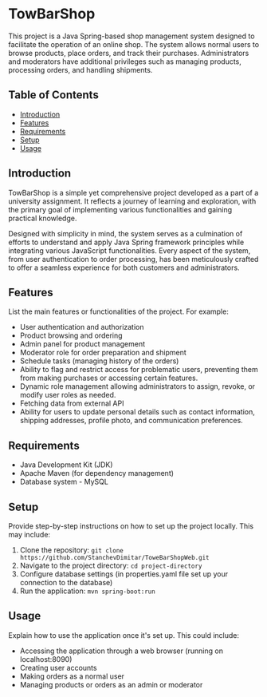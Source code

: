 # TowBarShop

This project is a Java Spring-based shop management system designed to facilitate the operation of an online shop. The system allows normal users to browse products, place orders, and track their purchases. Administrators and moderators have additional privileges such as managing products, processing orders, and handling shipments. 

## Table of Contents

- [Introduction](#introduction)
- [Features](#features)
- [Requirements](#requirements)
- [Setup](#setup)
- [Usage](#usage)

## Introduction

TowBarShop is a simple yet comprehensive project developed as a part of a university assignment. It reflects a journey of learning and exploration, with the primary goal of implementing various functionalities and gaining practical knowledge.

Designed with simplicity in mind, the system serves as a culmination of efforts to understand and apply Java Spring framework principles while integrating various JavaScript functionalities. Every aspect of the system, from user authentication to order processing, has been meticulously crafted to offer a seamless experience for both customers and administrators.

## Features

List the main features or functionalities of the project. For example:
- User authentication and authorization
- Product browsing and ordering
- Admin panel for product management
- Moderator role for order preparation and shipment
- Schedule tasks (managing history of the orders)
- Ability to flag and restrict access for problematic users, preventing them from making purchases or accessing certain features.
- Dynamic role management allowing administrators to assign, revoke, or modify user roles as needed.
- Fetching data from external API
- Ability for users to update personal details such as contact information, shipping addresses, profile photo, and communication preferences.

## Requirements

- Java Development Kit (JDK)
- Apache Maven (for dependency management)
- Database system - MySQL


## Setup

Provide step-by-step instructions on how to set up the project locally. This may include:
1. Clone the repository: `git clone https://github.com/StanchevDimitar/ToweBarShopWeb.git`
2. Navigate to the project directory: `cd project-directory`
3. Configure database settings (in properties.yaml file set up your connection to the database)
5. Run the application: `mvn spring-boot:run`

## Usage

Explain how to use the application once it's set up. This could include:
- Accessing the application through a web browser (running on localhost:8090)
- Creating user accounts
- Making orders as a normal user
- Managing products or orders as an admin or moderator



